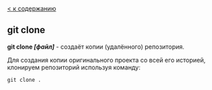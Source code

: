 [< к содержанию](./readme.md)

## git clone

**git clone *[файл]*** - создаёт копии (удалённого) репозитория.

Для создания копии оригинального проекта со всей его историей, клонируем репозиторий используя команду: 

```bash=
git clone .
```